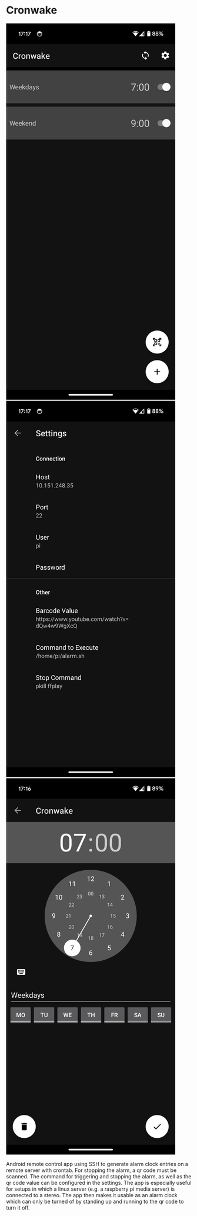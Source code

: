 # Cronwake

![](images/example_0.png) ![](images/example_1.png) ![](images/example_2.png)

Android remote control app using SSH to generate alarm clock entries on a remote server with crontab. For stopping the alarm, a qr code must be scanned. The command for triggering and stopping the alarm, as well as the qr code value can be configured in the settings. The app is especially useful for setups in which a linux server (e.g. a raspberry pi media server) is connected to a stereo. The app then makes it usable as an alarm clock which can only be turned of by standing up and running to the qr code to turn it off.

